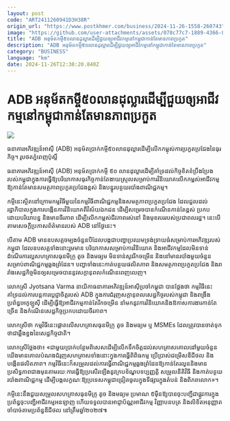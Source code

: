 ```yaml
---
layout: post
code: "ART2411260941D3H38R"
origin_url: "https://www.postkhmer.com/business/2024-11-26-1558-260743"
image: "https://github.com/user-attachments/assets/078c77c7-1889-4366-8dba-2fd40d023239"
title: "ADB អនុម័ត​កម្ចី​៥០​លាន​ដុល្លារ​ដើម្បី​ជួយ​ឲ្យ​អាជីវកម្ម​នៅ​កម្ពុជា​កាន់​តែ​មាន​ភាព​ប្រកួត"
description: "​​ADB អនុម័ត​កម្ចី​៥០​លាន​ដុល្លារ​ដើម្បី​ជួយ​ឲ្យ​អាជីវកម្ម​នៅ​កម្ពុជា​កាន់​តែ​មាន​ភាព​ប្រកួត​"
category: "BUSINESS"
language: "km"
date: 2024-11-26T12:38:20.840Z
---
```


# ADB អនុម័ត​កម្ចី​៥០​លាន​ដុល្លារ​ដើម្បី​ជួយ​ឲ្យ​អាជីវកម្ម​នៅ​កម្ពុជា​កាន់​តែ​មាន​ភាព​ប្រកួត

![](https://github.com/user-attachments/assets/62d80984-da40-4115-b38c-6a2207d0752d)

ធនាគារ​អភិវឌ្ឍន៍​អាស៊ី (ADB) អនុម័ត​ប្រាក់​កម្ចី​ ៥០លាន​ដុល្លារ​​ដើម្បី​លើក​កម្ពុស់ការ​ប្រកួត​ប្រជែង​នៃ​ធុរកិច្ច។ រូបថត​ភ្នំពេញប៉ុស្តិ៍

ធនាគារ​អភិវឌ្ឍន៍​អាស៊ី (ADB) អនុម័ត​ប្រាក់​កម្ចី​ ៥០ លាន​ដុល្លារ​​ដើម្បី​គាំទ្រ​ដល់​កិច្ច​ខិតខំ​ប្រឹង​ប្រែង​របស់​កម្ពុជា​ក្នុង​ការ​ធ្វើ​ឱ្យ​បរិយាកាស​ធុរកិច្ច​កាន់​តែ​ងាយ​ស្រួល​សម្រាប់​ការ​វិនិយោគ​លើក​កម្ពស់​អាជីវកម្ម​ឱ្យ​កាន់​តែ​មាន​សមត្ថភាព​ប្រកួត​ប្រជែង​ខ្ពស់ និង​បន្ធូរ​បន្ថយ​របាំង​ពាណិជ្ជកម្ម។

កម្ចី​នេះ​ស្ថិត​នៅ​ក្រោម​កម្មវិធី​មួយ​នៃ​កម្មវិធី​ពាណិជ្ជកម្ម​និង​សមត្ថភាព​ប្រកួត​ប្រជែង ដែល​ជួល​ដល់​រដ្ឋាភិបាល​ក្នុង​ការ​បង្កើន​ការ​វិនិយោគ​ពី​វិស័យ​ឯកជន ដើម្បី​សម្រេច​បាន​កំណើន​កាន់​តែ​ខ្ពស់ ប្រកប​ដោយ​បរិយាបន្ន និង​មាន​ចីរភាព ដើម្បី​លើក​កម្ពស់​ជីវភាព​រស់​នៅ និង​មុខ​របរ​របស់​ប្រជាពលរដ្ឋ។ នេះ​បើ​តាម​សេចក្ដី​ប្រកាស​ព័ត៌មាន​របស់​ ADB​ នៅ​ថ្ងៃ​នេះ។

បើ​តាម​ ADB មាន​ឧបសគ្គ​ចម្បង​ចំនួន​បី​ដែល​បង្ក​ជា​បញ្ហា​ប្រឈម​ទ្រង់​ទ្រាយ​ធំ​សម្រាប់​ការ​អភិវឌ្ឍ​របស់​កម្ពុជា ដែល​ឧបសគ្គ​ទាំង​នោះ​រួម​មាន បរិយាកាស​សម្រាប់​ការ​វិនិយោគ និង​អាជីវកម្ម​ដែល​មិន​ទាន់​ដំណើរ​ការ​ល្អ ​សហគ្រាស​ធុនមីក្រូ តូច និងមធ្យម មិន​ទាន់​សូវ​រីក​ចម្រើន និង ​នៅ​មាន​របាំង​មួយ​ចំនួន​សម្រាប់​ពាណិជ្ជកម្ម​ឆ្លង​ព្រំដែន។ បញ្ហា​ទាំង​នេះ​កាត់​បន្ថយ​ផលិតភាព និង​សមត្ថភាព​ប្រកួត​ប្រជែង និង​រារាំង​សេដ្ឋកិច្ច​មិន​ឲ្យ​សម្រេច​បាន​នូវ​សក្តានុពល​កំណើន​ពេញ​លេញ។

លោកស្រី ​Jyotsana Varma ​នាយិកា​ធនាគារ​អភិវឌ្ឍន៍​អាស៊ី​ប្រចាំ​កម្ពុជា បាន​ថ្លែង​ថា កម្មវិធី​នេះ​គាំទ្រ​ដល់​ការ​បន្ត​ការ​ប្តេជ្ញា​ចិត្ត​របស់ ​ADB ក្នុង​ការ​ជំរុញ​សក្តានុពល​សេដ្ឋកិច្ច​របស់​កម្ពុជា និង​ពង្រឹង​ប្រព័ន្ធ​អេកូឡូស៊ី ដើម្បី​ធ្វើ​ឱ្យ​អាជីវកម្ម​កាន់​តែ​រីក​ចម្រើន នាំមក​នូវ​ការ​វិនិយោគ​ និង​ឱកាស​ការងារ​កាន់​តែ​ច្រើន និង​កំណើន​សេដ្ឋកិច្ច​ប្រកប​ដោយ​ចីរភាព។

លោកស្រី​ថា កម្មវិធី​នេះ​ផ្តោត​លើ​សហគ្រាស​ធុន​មីក្រូ ​តូច ​និង​មធ្យម ឬ ​MSMEs ដែល​ត្រូវ​បាន​ចាត់​ទុក​ថា​ជា​ឆ្អឹង​ខ្នង​នៃ​សេដ្ឋកិច្ចជាតិ។

លោកស្រី​ថ្លែង​ថា៖ «ជាមួយ​ប្រាក់​បន្ថែម​ពិសេស​ដើម្បី​លើក​ទឹក​ចិត្ត​ដល់​សហគ្រាស​គោលដៅ​មួយ​ចំនួន យើង​មាន​គោល​បំណង​ជំរុញ​សហគ្រាស​ទាំង​នោះ​ក្នុង​ការ​ធ្វើ​ពិពិធកម្ម ​ប្រើ​ប្រាស់​ជម្រើស​ឌីជីថល និង​បង្កើន​ផលិតភាព។ កម្មវិធី​នេះ​ក៏​សម្រួល​ដល់​ការ​ធ្វើ​ពាណិជ្ជកម្ម​ឆ្លង​ព្រំដែន​ឱ្យ​កាន់​តែ​រលូន ​និង​មាន​ប្រសិទ្ធភាព​ជាង​មុនតាម​រយៈ​ការ​ធ្វើ​ឱ្យ​ប្រសើរ​ឡើង​នូវ​ក្រប​ខ័ណ្ឌ​បទប្បញ្ញត្តិ សម្រួល​នីតិវិធី និង​កាត់​បន្ថយ​របាំង​ពាណិជ្ជកម្ម ដើម្បី​បង្ក​លក្ខណៈ​ឱ្យ​ប្រទេស​កម្ពុជា​ជ្រៀត​ចូល​ក្នុង​ទីផ្សារ​ក្នុង​តំបន់ និង​ពិភពលោក»។

កម្ចី​នេះ​នឹង​ជួយ​សម្រួល​សហគ្រាស​ធុនមីក្រូ តូច និង​មធ្យម ប្រមាណ​ ៥ម៉ឺន​ ឱ្យ​បាន​ចុះ​បញ្ជី​ជា​ផ្លូវការ​ក្នុង​ប្រព័ន្ធ​ចុះ​បញ្ជី​អាជីវកម្ម​អនឡាញ ហើយ​ទទួល​បាន​អាជ្ញាប័ណ្ណ​អាជីវកម្ម វិញ្ញាបនបត្រ និង​លិខិត​អនុញ្ញាត​ចាំបាច់​តាម​ប្រព័ន្ធ​ឌីជីថល នៅ​ត្រឹម​ឆ្នាំ​២០២៧៕